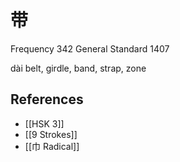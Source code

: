 # 带
Frequency 342
General Standard 1407

dài
belt, girdle, band, strap, zone

## References
- [[HSK 3]]
- [[9 Strokes]]
- [[巾 Radical]]
